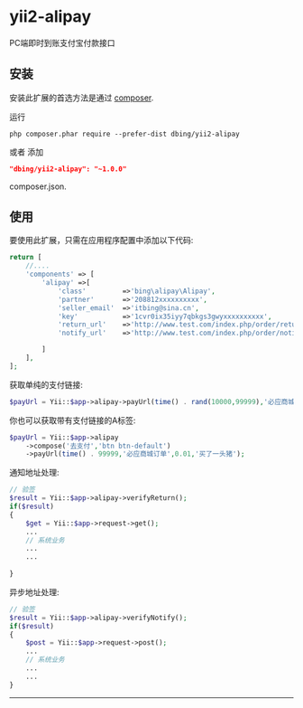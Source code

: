 # yii2-alipay

PC端即时到账支付宝付款接口

安装
------------
安装此扩展的首选方法是通过  [composer](http://getcomposer.org/download/).

运行

```
php composer.phar require --prefer-dist dbing/yii2-alipay
```

或者 添加

```json
"dbing/yii2-alipay": "~1.0.0"
```

composer.json.

使用
-----
要使用此扩展，只需在应用程序配置中添加以下代码:

```php
return [
    //....
    'components' => [
        'alipay' =>[
            'class'         =>'bing\alipay\Alipay',
            'partner'       =>'208812xxxxxxxxxx',                           //合作身份者id
            'seller_email'  =>'itbing@sina.cn',                             //收款支付宝账号
            'key'           =>'1cvr0ix35iyy7qbkgs3gwyxxxxxxxxxx',           //安全检验码，
            'return_url'    =>'http://www.test.com/index.php/order/return', //同步通知地址（注意：不能加?id=123这类自定义参数）
            'notify_url'    =>'http://www.test.com/index.php/order/notify', //异步通知地址（注意：同上且不能写成内网域如localhost）

        ]
    ],
];

```

获取单纯的支付链接:

```php
$payUrl = Yii::$app->alipay->payUrl(time() . rand(10000,99999),'必应商城订单',0.01,'买了一个栗子');
```


你也可以获取带有支付链接的A标签:

```php
$payUrl = Yii::$app->alipay
    ->compose('去支付','btn btn-default')
    ->payUrl(time() . 99999,'必应商城订单',0.01,'买了一头猪');
```

通知地址处理:
```php
// 验签
$result = Yii::$app->alipay->verifyReturn();
if($result)
{
    $get = Yii::$app->request->get();
    ...
    // 系统业务
    ...
    ...
    
}
```
异步地址处理:
```php
// 验签
$result = Yii::$app->alipay->verifyNotify();
if($result)
{
    $post = Yii::$app->request->post();
    ...
    // 系统业务
    ...
    ...    
}
```
---